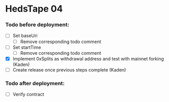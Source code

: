 # HedsTape 04

### Todo before deployment:

- [ ] Set baseUri
  - [ ] Remove corresponding todo comment
- [ ] Set startTime
  - [ ] Remove corresponding todo comment
- [x] Implement 0xSplits as withdrawal address and test with mainnet forking (Kaden)
- [ ] Create release once previous steps complete (Kaden)

### Todo after deployment:

- [ ] Verify contract
